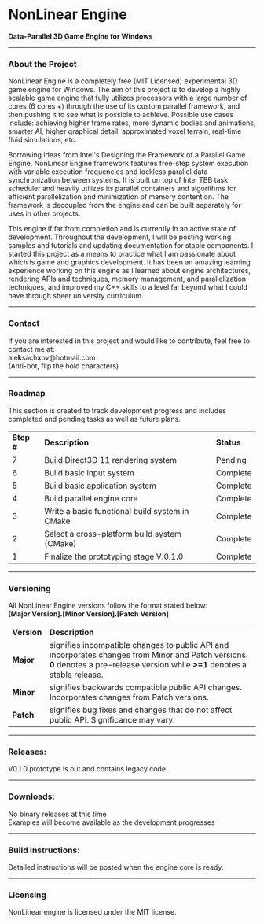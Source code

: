 NonLinear Engine
=============

<!--=====================================================================================-->
<p>
<b>Data-Parallel 3D Game Engine for Windows</b>
</p>

<hr width="100%">

<h3>About the Project</h3>
<p>
NonLinear Engine is a completely free (MIT Licensed) experimental 3D game engine for Windows. The aim of this project is to develop a highly scalable game engine that fully utilizes processors with a large number of cores (6 cores +) through the use of its custom parallel framework, and then pushing it to see what is possible to achieve. Possible use cases include: achieving higher frame rates, more dynamic bodies and animations, smarter AI, higher graphical detail, approximated voxel terrain, real-time fluid simulations,  etc.
</p>

<p>
Borrowing ideas from Intel's Designing the Framework of a Parallel Game Engine, NonLinear Engine framework features free-step system execution with variable execution frequencies and lockless parallel data synchronization between systems. It is built on top of Intel TBB task scheduler and heavily utilizes its parallel containers and algorithms for efficient parallelization and minimization of memory contention. The framework is decoupled from the engine and can be built separately for uses in other projects.
</p>

<p>
This engine if far from completion and is currently in an active state of development. Throughout the development, I will be posting working samples and tutorials and updating documentation for stable components. I started this project as a means to practice what I am passionate about which is game and graphics development. It has been an amazing learning experience working on this engine as I learned about engine architectures, rendering APIs and techniques, memory management, and parallelization techniques, and improved my C++ skills to a level far beyond what I could have through sheer university curriculum. 
</p>
<hr width="100%">

<!--=====================================================================================-->
<h3>Contact</h3>
<p>
If you are interested in this project and would like to contribute, feel free to contact me at: <br/>
ale<b>k</b>sach<b>x</b>ov@hotmail.com <br/>
(Anti-bot, flip the bold characters)
</p>
<hr width="100%">

<!--=====================================================================================-->
<h3>Roadmap</h3>
This section is created to track development progress and includes completed and pending tasks as well as future plans.

<table style="width:100%">
  <tr>
    <td><b>Step #</b></td>
    <td><b>Description</b></td>
    <td><b>Status</b></td>
  </tr>
  
  <tr>
    <td>7</td>
    <td>Build Direct3D 11 rendering system</td>
    <td>Pending</td>
  </tr>
  <tr>
    <td>6</td>
    <td>Build basic input system</td>
    <td>Complete</td>
  </tr>
  <tr>
    <td>5</td>
    <td>Build basic application system</td>
    <td>Complete</td>
  </tr>
  <tr>
    <td>4</td>
    <td>Build parallel engine core</td>
    <td>Complete</td>
  </tr>
  <tr>
    <td>3</td>
    <td>Write a basic functional build system in CMake</td>
    <td>Complete</td>
  </tr>
  <tr>
    <td>2</td>
    <td>Select a cross-platform build system (CMake)</td>
    <td>Complete</td>
  </tr>
  <tr>
    <td>1</td>
    <td>Finalize the prototyping stage V.0.1.0</td>
    <td>Complete</td>
  </tr>
</table>
<hr width="100%">

<!--=====================================================================================-->

<h3>Versioning</h3>
<p>
All NonLinear Engine versions follow the format stated below:<br/>
<b>[Major Version].[Minor Version].[Patch Version]</b><br/>
</p>

<table style="width:100%">
  <tr>
  <td><b>Version</b></td>
  <td><b>Description</b></td>
  </tr>
  <tr>
    <td><b>Major</b></td>
    <td>
      signifies incompatible changes to public API and incorporates changes from Minor and Patch versions. <b>0</b> denotes a       pre-release version while <b>>=1</b> denotes a stable release.
    </td> 
  </tr>
  <tr>
    <td><b>Minor</b></td>
    <td>
     signifies backwards compatible public API changes. Incorporates changes from Patch versions.
    </td> 
  </tr>
    <tr>
    <td><b>Patch</b></td>
    <td>
      signifies bug fixes and changes that do not affect public API. Significance may vary.
    </td> 
  </tr>
</table>
<hr width="100%">

<!--=====================================================================================-->
<h3>Releases:</h3>
<p>
  V0.1.0 prototype is out and contains legacy code.
</p>
<hr width="100%">

<!--=====================================================================================-->
<h3>Downloads:</h3>
<p>
  No binary releases at this time<br/>
  Examples will become available as the development progresses
</p>
<hr width="100%">

<!--=====================================================================================-->
<h3>Build Instructions:</h3>
Detailed instructions will be posted when the engine core is ready.
<hr width="100%">

<!--=====================================================================================-->
<h3>Licensing</h3>
NonLinear engine is licensed under the MIT license.
